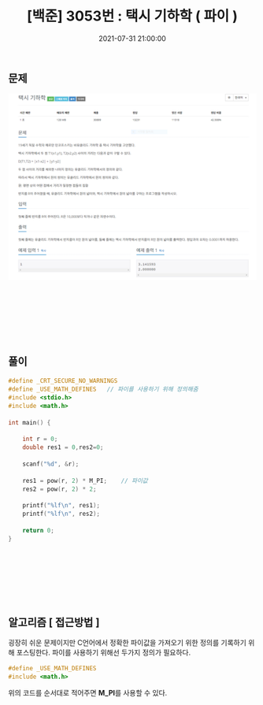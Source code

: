 ﻿---
title: "[백준] 3053번 :  택시 기하학 ( 파이 ) "
date: 2021-07-31 21:00:00
categories:
- Algorithm
tags:
- 백준
- 알고리즘
- 단계별 풀어보기
---

## 문제
![enter image description here](https://github.com/idkim97/idkim97.github.io/blob/master/img/3053.PNG?raw=true)


<br><br><br><br><br><br>

## 풀이

```c
#define _CRT_SECURE_NO_WARNINGS
#define _USE_MATH_DEFINES	// 파이를 사용하기 위해 정의해줌
#include <stdio.h>
#include <math.h>

int main() {

	int r = 0;
	double res1 = 0,res2=0;

	scanf("%d", &r);

	res1 = pow(r, 2) * M_PI;	// 파이값
	res2 = pow(r, 2) * 2;

	printf("%lf\n", res1);
	printf("%lf\n", res2);

	return 0;
}
```

<br><br><br><br><br><br>

## 알고리즘 [ 접근방법 ]
굉장히 쉬운 문제이지만 C언어에서 정확한 파이값을 가져오기 위한 정의를 기록하기 위해 포스팅한다. 파이를 사용하기 위해선 두가지 정의가 필요하다.

```c
#define _USE_MATH_DEFINES   
#include <math.h>
```

위의 코드를 순서대로 적어주면 **M_PI**를 사용할 수 있다.

<br><br><br><br><br><br>
